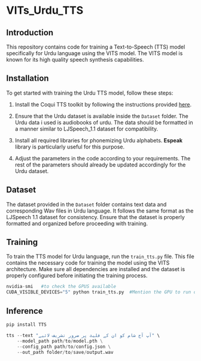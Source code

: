 # VITs_Urdu_TTS

## Introduction
This repository contains code for training a Text-to-Speech (TTS) model specifically for Urdu language using the VITS model. The VITS model is known for its high quality speech synthesis capabilities. 

## Installation
To get started with training the Urdu TTS model, follow these steps:

1. Install the Coqui TTS toolkit by following the instructions provided [here](https://docs.coqui.ai/en/latest/installation.html).

2. Ensure that the Urdu dataset is available inside the `Dataset` folder. The Urdu data i used is audiobooks of urdu. The data should be formatted in a manner similar to LJSpeech_1.1 dataset for compatibility.

3. Install all required libraries for phonemizing Urdu alphabets. **Espeak** library is particularly useful for this purpose.

4. Adjust the parameters in the code according to your requirements. The rest of the parameters should already be updated accordingly for the Urdu dataset.

## Dataset
The dataset provided in the `Dataset` folder contains text data and corresponding Wav files in Urdu language. It follows the same format as the LJSpeech 1.1 dataset for consistency. Ensure that the dataset is properly formatted and organized before proceeding with training.

## Training
To train the TTS model for Urdu language, run the `train_tts.py` file. This file contains the necessary code for training the model using the VITS architecture. Make sure all dependencies are installed and the dataset is properly configured before initiating the training process.

```python
nvidia-smi   #to check the GPUS available
CUDA_VISIBLE_DEVICES="5" python train_tts.py  #Mention the GPU to run on and the training file
```

## Inference

```python
pip install TTS

tts --text "آپ آج شام کو ان کے فلیٹ پر ضرور تشریف لائیے" \
    --model_path path/to/model.pth \
    --config_path path/to/config.json \
    --out_path folder/to/save/output.wav
```
